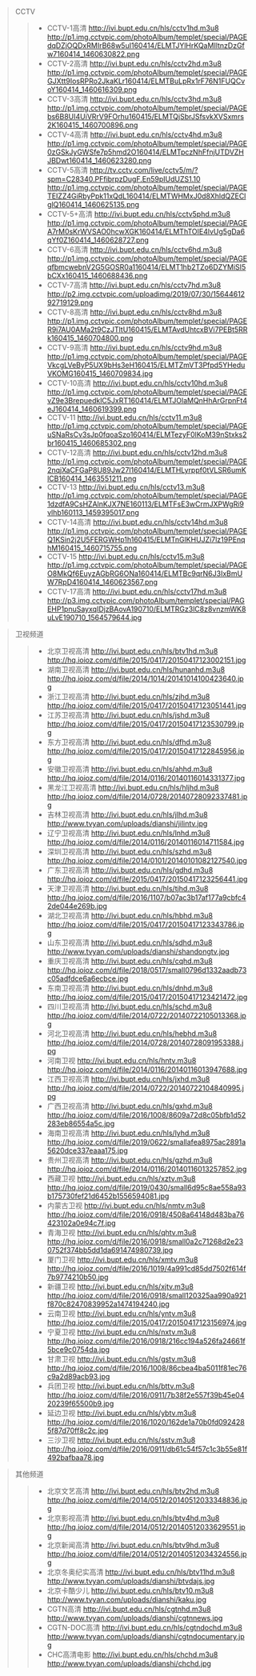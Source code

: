 
>CCTV
>>* CCTV-1高清
http://ivi.bupt.edu.cn/hls/cctv1hd.m3u8
http://p1.img.cctvpic.com/photoAlbum/templet/special/PAGEdqDZjOQDxRMIrB68w5uI160414/ELMTJYlHrKQaMIltnzDzGfw7160414_1460630822.png
>>* CCTV-2高清
http://ivi.bupt.edu.cn/hls/cctv2hd.m3u8
http://p1.img.cctvpic.com/photoAlbum/templet/special/PAGEGJXtt9IosRPRo2JkaKLr160414/ELMTBuLpRx1rF76N1FUQCvoY160414_1460616309.png
>>* CCTV-3高清
http://ivi.bupt.edu.cn/hls/cctv3hd.m3u8
http://p1.img.cctvpic.com/photoAlbum/templet/special/PAGEbs6B8UI4UiVRrV9FOrhu160415/ELMTQjSbrJSfsvkXVSxmrs2K160415_1460700896.png
>>* CCTV-4高清
http://ivi.bupt.edu.cn/hls/cctv4hd.m3u8
http://p1.img.cctvpic.com/photoAlbum/templet/special/PAGE0zGSkJyGWSfe7p5hmd2O160414/ELMTpczNhFfnjUTDVZHJBDwt160414_1460623280.png
>>* CCTV-5高清
http://tv.cctv.com/live/cctv5/m/?spm=C28340.PFfibrpzDugF.En59pIUdUZS1.10
http://p1.img.cctvpic.com/photoAlbum/templet/special/PAGETEIZZ4GiRbyPpk11xQdL160414/ELMTWHMxJ0d8XhldQZEClglQ160414_1460625135.png
>>* CCTV-5+高清
http://ivi.bupt.edu.cn/hls/cctv5phd.m3u8
http://p1.img.cctvpic.com/photoAlbum/templet/special/PAGEA7rM0sKrWVSAO0hcwXGK160414/ELMThTOIE4lvUg5gDa6qYf0Z160414_1460628727.png
>>* CCTV-6高清
http://ivi.bupt.edu.cn/hls/cctv6hd.m3u8
http://p1.img.cctvpic.com/photoAlbum/templet/special/PAGEqfbmcwebnV2G5GOSR0a1160414/ELMT1hb2TZo6DZYMiSI5bCXx160415_1460688436.png
>>* CCTV-7高清
http://ivi.bupt.edu.cn/hls/cctv7hd.m3u8
http://p2.img.cctvpic.com/uploadimg/2019/07/30/1564461292719129.png
>>* CCTV-8高清
http://ivi.bupt.edu.cn/hls/cctv8hd.m3u8
http://p1.img.cctvpic.com/photoAlbum/templet/special/PAGER9i7AU0AMa2t9CzJTltU160415/ELMTAvdUhtcxBVi7PEBt5RRk160415_1460704800.png
>>* CCTV-9高清
http://ivi.bupt.edu.cn/hls/cctv9hd.m3u8
http://p1.img.cctvpic.com/photoAlbum/templet/special/PAGEVkcgLVeByP5UX9bHs3eH160415/ELMTZmVT3Pfpd5YHeduVKOMG160415_1460709834.jpg
>>* CCTV-10高清
http://ivi.bupt.edu.cn/hls/cctv10hd.m3u8
http://p1.img.cctvpic.com/photoAlbum/templet/special/PAGEvZ9e3BrepuedklC5JxRT160414/ELMTJOlaMQnHhArGrpnFt4eJ160414_1460619399.png
>>* CCTV-11
http://ivi.bupt.edu.cn/hls/cctv11.m3u8
http://p1.img.cctvpic.com/photoAlbum/templet/special/PAGEuSNaRsCv3sJp0fqoaSzo160414/ELMTezyF0lKoM39nStxks2br160415_1460685302.png
>>* CCTV-12高清
http://ivi.bupt.edu.cn/hls/cctv12hd.m3u8
http://p1.img.cctvpic.com/photoAlbum/templet/special/PAGE2nqjXaCFGaP8U89Jw27I160414/ELMTHLyrppf0tVLSR6umKlCB160414_1463551211.png
>>* CCTV-13
http://ivi.bupt.edu.cn/hls/cctv13.m3u8
http://p1.img.cctvpic.com/photoAlbum/templet/special/PAGE1dzdfA9CsHZAlnKJX7NE160113/ELMTFsE3wCrmJXPWgRi9vlhb160113_1459395017.png
>>* CCTV-14高清
http://ivi.bupt.edu.cn/hls/cctv14hd.m3u8
http://p1.img.cctvpic.com/photoAlbum/templet/special/PAGEQ1KSin2j2U5FERGWHp1h160415/ELMTnGlKHUJZi7lz19PEnqhM160415_1460715755.png
>>* CCTV-15
http://ivi.bupt.edu.cn/hls/cctv15.m3u8
http://p1.img.cctvpic.com/photoAlbum/templet/special/PAGEO8MkQf6EuyzAGbRG6ONa160414/ELMTBc9qrN6J3IxBmUW7RpD4160414_1460623567.png
>>* CCTV-17高清
http://ivi.bupt.edu.cn/hls/cctv17hd.m3u8
http://p3.img.cctvpic.com/photoAlbum/templet/special/PAGEHP1pnuSayxqIDjzBAovA190710/ELMTRGz3lC8z8vnzmWK8uLvE190710_1564579644.jpg


>卫视频道
>>* 北京卫视高清
http://ivi.bupt.edu.cn/hls/btv1hd.m3u8
http://hq.ioioz.com/d/file/2015/0417/20150417123002151.jpg
>>* 湖南卫视高清
http://ivi.bupt.edu.cn/hls/hunanhd.m3u8
http://hq.ioioz.com/d/file/2014/1014/20141014100423640.jpg
>>* 浙江卫视高清
http://ivi.bupt.edu.cn/hls/zjhd.m3u8
http://hq.ioioz.com/d/file/2015/0417/20150417123051441.jpg
>>* 江苏卫视高清
http://ivi.bupt.edu.cn/hls/jshd.m3u8
http://hq.ioioz.com/d/file/2015/0417/20150417123530799.jpg
>>* 东方卫视高清
http://ivi.bupt.edu.cn/hls/dfhd.m3u8
http://hq.ioioz.com/d/file/2015/0417/20150417122845956.jpg
>>* 安徽卫视高清
http://ivi.bupt.edu.cn/hls/ahhd.m3u8
http://hq.ioioz.com/d/file/2014/0116/20140116014331377.jpg
>>* 黑龙江卫视高清
http://ivi.bupt.edu.cn/hls/hljhd.m3u8
http://hq.ioioz.com/d/file/2014/0728/20140728092337481.jpg
>>* 吉林卫视高清
http://ivi.bupt.edu.cn/hls/jlhd.m3u8
http://www.tvyan.com/uploads/dianshi/jilintv.jpg
>>* 辽宁卫视高清
http://ivi.bupt.edu.cn/hls/lnhd.m3u8
http://hq.ioioz.com/d/file/2014/0116/20140116014711584.jpg
>>* 深圳卫视高清
http://ivi.bupt.edu.cn/hls/szhd.m3u8
http://hq.ioioz.com/d/file/2014/0101/20140101082127540.jpg
>>* 广东卫视高清
http://ivi.bupt.edu.cn/hls/gdhd.m3u8
http://hq.ioioz.com/d/file/2015/0417/20150417123256441.jpg
>>* 天津卫视高清
http://ivi.bupt.edu.cn/hls/tjhd.m3u8
http://hq.ioioz.com/d/file/2016/1107/b07ac3b17af177a9cbfc42de044e269b.jpg
>>* 湖北卫视高清
http://ivi.bupt.edu.cn/hls/hbhd.m3u8
http://hq.ioioz.com/d/file/2015/0417/20150417123343786.jpg
>>* 山东卫视高清
http://ivi.bupt.edu.cn/hls/sdhd.m3u8
http://www.tvyan.com/uploads/dianshi/shandongtv.jpg
>>* 重庆卫视高清
http://ivi.bupt.edu.cn/hls/cqhd.m3u8
http://hq.ioioz.com/d/file/2018/0517/small0796d1332aadb73c05adfdce6a6ecbce.jpg
>>* 东南卫视高清
http://ivi.bupt.edu.cn/hls/dnhd.m3u8
http://hq.ioioz.com/d/file/2015/0417/20150417123421472.jpg
>>* 四川卫视高清
http://ivi.bupt.edu.cn/hls/schd.m3u8
http://hq.ioioz.com/d/file/2014/0722/20140722105013368.jpg
>>* 河北卫视高清
http://ivi.bupt.edu.cn/hls/hebhd.m3u8
http://hq.ioioz.com/d/file/2014/0728/20140728091953388.jpg
>>* 河南卫视
http://ivi.bupt.edu.cn/hls/hntv.m3u8
http://hq.ioioz.com/d/file/2014/0116/20140116013947688.jpg
>>* 江西卫视高清
http://ivi.bupt.edu.cn/hls/jxhd.m3u8
http://hq.ioioz.com/d/file/2014/0722/20140722104840995.jpg
>>* 广西卫视高清
http://ivi.bupt.edu.cn/hls/gxhd.m3u8
http://hq.ioioz.com/d/file/2016/1008/8609a72d8c05bfb1d52283eb86554a5c.jpg
>>* 海南卫视高清
http://ivi.bupt.edu.cn/hls/lyhd.m3u8
http://hq.ioioz.com/d/file/2019/0622/smallafea8975ac2891a5620dce337eaaa175.jpg
>>* 贵州卫视高清
http://ivi.bupt.edu.cn/hls/gzhd.m3u8
http://hq.ioioz.com/d/file/2014/0116/20140116013257852.jpg
>>* 西藏卫视
http://ivi.bupt.edu.cn/hls/xztv.m3u8
http://hq.ioioz.com/d/file/2019/0430/small6d95c8ae558a93b175730fef21d6452b1556594081.jpg
>>* 内蒙古卫视
http://ivi.bupt.edu.cn/hls/nmtv.m3u8
http://hq.ioioz.com/d/file/2016/0918/4508a64148d483ba76423102a0e94c7f.jpg
>>* 青海卫视
http://ivi.bupt.edu.cn/hls/qhtv.m3u8
http://hq.ioioz.com/d/file/2016/0918/small0a2c71268d2e230752f374bb5dd1da691474980739.jpg
>>* 厦门卫视
http://ivi.bupt.edu.cn/hls/xmtv.m3u8
http://hq.ioioz.com/d/file/2016/1019/4a991cd85dd7502f614f7b9774210b50.jpg
>>* 新疆卫视
http://ivi.bupt.edu.cn/hls/xjtv.m3u8
http://hq.ioioz.com/d/file/2016/0918/small120325aa990a921f870c82470839952a1474194240.jpg
>>* 云南卫视
http://ivi.bupt.edu.cn/hls/yntv.m3u8
http://hq.ioioz.com/d/file/2015/0417/20150417123156974.jpg
>>* 宁夏卫视
http://ivi.bupt.edu.cn/hls/nxtv.m3u8
http://hq.ioioz.com/d/file/2016/0918/216cc194a526fa24661f5bce9c0754da.jpg
>>* 甘肃卫视
http://ivi.bupt.edu.cn/hls/gstv.m3u8
http://hq.ioioz.com/d/file/2016/1008/86cbea4ba5011f81ec76c9a2d89acb93.jpg
>>* 兵团卫视
http://ivi.bupt.edu.cn/hls/bttv.m3u8
http://hq.ioioz.com/d/file/2016/0911/7b38f2e557f39b45e0420239f65500b9.jpg
>>* 延边卫视
http://ivi.bupt.edu.cn/hls/ybtv.m3u8
http://hq.ioioz.com/d/file/2016/1020/162de1a70b0fd0924285f87d70ff8c2c.jpg
>>* 三沙卫视
http://ivi.bupt.edu.cn/hls/sstv.m3u8
http://hq.ioioz.com/d/file/2016/0911/db61c54f57c1c3b55e81f492bafbaa78.jpg



>其他频道
>>* 北京文艺高清
http://ivi.bupt.edu.cn/hls/btv2hd.m3u8
http://hq.ioioz.com/d/file/2014/0512/20140512033348836.jpg
>>* 北京影视高清
http://ivi.bupt.edu.cn/hls/btv4hd.m3u8
http://hq.ioioz.com/d/file/2014/0512/20140512033629551.jpg
>>* 北京新闻高清
http://ivi.bupt.edu.cn/hls/btv9hd.m3u8
http://hq.ioioz.com/d/file/2014/0512/20140512034324556.jpg
>>* 北京冬奥纪实高清
http://ivi.bupt.edu.cn/hls/btv11hd.m3u8
http://www.tvyan.com/uploads/dianshi/btvdajs.jpg
>>* 北京卡酷少儿
http://ivi.bupt.edu.cn/hls/btv10.m3u8
http://www.tvyan.com/uploads/dianshi/kaku.jpg
>>* CGTN高清
http://ivi.bupt.edu.cn/hls/cgtnhd.m3u8
http://www.tvyan.com/uploads/dianshi/cgtnnews.jpg
>>* CGTN-DOC高清
http://ivi.bupt.edu.cn/hls/cgtndochd.m3u8
http://www.tvyan.com/uploads/dianshi/cgtndocumentary.jpg
>>* CHC高清电影
http://ivi.bupt.edu.cn/hls/chchd.m3u8
http://www.tvyan.com/uploads/dianshi/chchd.jpg

